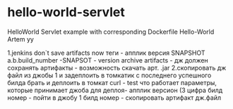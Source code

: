 # hello-world-servlet
HelloWorld Servlet example with corresponding Dockerfile
Hello-World Artem yy




1.jenkins don`t save artifacts now
теги - апплик версия SNAPSHOT a.b.build_number -SNAPSOT - version
archive artifacts - дж должен сохранять артифакты - возможность скачать арт.
.jar 
2.скопировать дж файл из джобы 1 и задеплоить в томкатик
с последнего успешного билда брать и деплоить в томкат
curl - test что работает
параметры, которые принимает джоба для деплоя- апплик версион 
(3 цифра билд номер - пойти в джобу 1  билд номер - скопировать артифакт дж.файл 